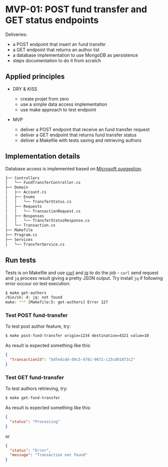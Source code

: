 # MVP-01: POST fund transfer and GET status endpoints

Deliveries:

 * a POST endpoint that insert an fund transfer
 * a GET endpoint that returns an author list
 * a database implementation to use MongoDB as persistence
 * steps documentation to do it from scratch

## Applied principles

 * DRY & KISS

   * create projet from zero
   * use a simple data access implementation
   * use make approach to test endpoint
 
 * MVP
 
   * deliver a POST endpoint that receive an fund transfer request
   * deliver a GET endpoint that returns fund transfer status
   * deliver a Makefile with tests saving and retrieving authors

## Implementation details

Database access is implemented based on [Microsoft suggestion](https://learn.microsoft.com/en-us/aspnet/core/tutorials/first-mongo-app?view=aspnetcore-7.0&tabs=visual-studio-code).

``` bash
├── Controllers
│   └── FundTransferController.cs
├── Domain
│   ├── Account.cs
│   ├── Enums
│   │   └── TransferStatus.cs
│   ├── Requests
│   │   └── TransactionRequest.cs
│   ├── Responses
│   │   └── TransferStatusResponse.cs
│   └── Transaction.cs
├── Makefile
├── Program.cs
├── Services
│   └── TransferService.cs
```

## Run tests

Tests is on Makefile and use [curl](https://curl.se/) and [jq](https://jqlang.github.io/jq/) to do the job - `curl` send request and `jq` process result giving a pretty JSON output. Try install `jq` if following error occour on test execution:

``` bash
$ make get-authors
/bin/sh: 4: jq: not found
make: *** [Makefile:5: get-authors] Error 127
```

### Test POST fund-transfer

To test post author feature, try:

``` bash
$ make post-fund-transfer origin=1234 destination=4321 value=10
```

As result is expected something like this:

``` json
{
  "transactionId": "bdfedcdd-d9c5-4781-9671-c23cd01873c2"
}
```

### Test GET fund-transfer

To test authors retrieving, try:

``` bash
$ make get-fund-transfer
```

As result is expected something like this:

``` json
{
  "status": "Processing"
}
```
or
``` json
{
  "status": "Error",
  "message": "Transaction not found"
}
```

